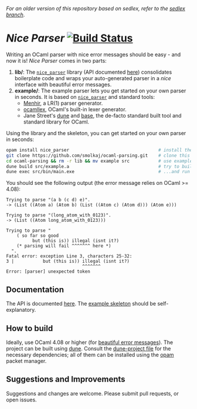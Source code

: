 *For an older version of this repository based on sedlex, refer to the [sedlex branch](../../tree/sedlex)*.

# *Nice Parser* [![Build Status](https://travis-ci.org/smolkaj/ocaml-parsing.svg?branch=master)](https://travis-ci.org/smolkaj/ocaml-parsing)

Writing an OCaml parser with nice error messages should be easy - and now it is!
*Nice Parser* comes in two parts:

1. **lib/**: The [`nice_parser`](lib/) library (API documented [here](http://smolkaj.github.io/ocaml-parsing/nice_parser/)) consolidates boilerplate code and wraps your auto-generated parser in  a *nice* interface with beautiful error messages.
2. **example/**: The example parser lets you get started on your own parser in seconds. It is based on [`nice_parser`](lib/) and standard tools:
   * [Menhir](http://gallium.inria.fr/~fpottier/menhir/), a LR(1) parser generator.
   * [ocamllex](https://caml.inria.fr/pub/docs/manual-ocaml/lexyacc.html), OCaml's built-in lexer generator.
   * Jane Street's [dune](https://dune.build/) and [base](https://opensource.janestreet.com/base/), the de-facto standard built tool and standard library for OCaml.

Using the library and the skeleton, you can get started on your own parser in seconds:
```sh
opam install nice_parser                                  # install the nice_parser library
git clone https://github.com/smolkaj/ocaml-parsing.git    # clone this repository
cd ocaml-parsing && rm -r lib && mv example src           # use example as starting point
dune build src/example.a                                  # try to build...
dune exec src/bin/main.exe                                # ...and run your parser!
```
You should see the following output (the error message relies on OCaml >= 4.08):
```
Trying to parse "(a b (c d) e)".
-> (List ((Atom a) (Atom b) (List ((Atom c) (Atom d))) (Atom e)))

Trying to parse "(long_atom_with_0123)".
-> (List ((Atom long_atom_with_0123)))

Trying to parse "
    ( so far so good
          but (this is)) illegal (isnt it?)
    (* parsing will fail ^^^^^^^ here *)
  ".
Fatal error: exception Line 3, characters 25-32:
3 |           but (this is)) illegal (isnt it?)
                             ^^^^^^^
Error: [parser] unexpected token
```

## Documentation
The API is documented [here](http://smolkaj.github.io/ocaml-parsing/nice_parser/).
The [example skeleton](example) should be self-explanatory.

## How to build
Ideally, use OCaml 4.08 or higher (for [beautiful error messages](https://github.com/ocaml/ocaml/pull/2096)).
The project can be built using [dune](https://dune.build).
Consult the [dune-project file](dune-project) for the necessary dependencies;
all of them can be installed using the [opam](http://opam.ocaml.org) packet manager.

## Suggestions and Improvements
Suggestions and changes are welcome. Please submit pull requests, or open issues.
